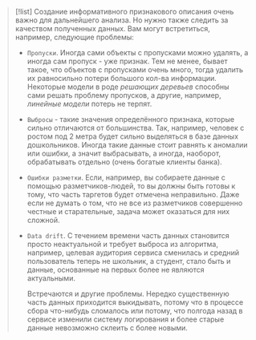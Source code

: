 
> [!list] 
> Создание информативного признакового описания очень важно для дальнейшего анализа. Но нужно также следить за качеством полученных данных. Вам могут встретиться, например, следующие проблемы:
> 
> - `Пропуски`. Иногда сами объекты с пропусками можно удалять, а иногда сам пропуск - уже признак. Тем не менее, бывает такое, что объектов с пропусками очень много, тогда удалить их равносильно потери большого кол-ва информации. Некоторые модели в роде *решающих деревьев* способны сами решать проблему пропусков, а другие, например, *линейные модели* потерь не терпят.
> - `Выбросы` - такие значения определённого признака, которые сильно отличаются от большинства. Так, например, человек с ростом под 2 метра будет сильно выделяться в базе данных дошкольников. Иногда такие данные стоит равнять к аномалии или ошибки, а значит выбрасывать, а иногда, наоборот, обрабатывать отдельно (очень богатые клиенты банка).
> - `Ошибки разметки`. Если, например, вы собираете данные с помощью разметчиков-людей, то вы должны быть готовы к тому, что часть таргетов будет отмечена неправильно. Даже если не думать о том, что не все из разметчиков совершенно честные и старательные, задача может оказаться для них сложной.
> - `Data drift`. С течением времени часть данных становится просто неактуальной и требует выброса из алгоритма, например, целевая аудитория сервиса сменилась и средний пользователь теперь не школьник, а студент, стало быть и данные, основанные на первых более не являются актуальными.
>   
>   Встречаются и другие проблемы. Нередко существенную часть данных приходится выкидывать, потому что в процессе сбора что-нибудь сломалось или потому, что полгода назад в сервисе изменили систему логирования и более старые данные невозможно склеить с более новыми.



